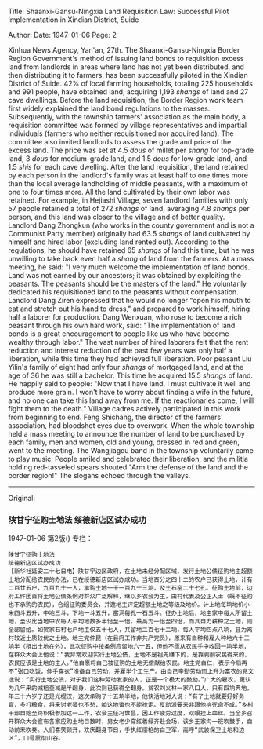 Title: Shaanxi-Gansu-Ningxia Land Requisition Law: Successful Pilot Implementation in Xindian District, Suide

Author:
Date: 1947-01-06
Page: 2

Xinhua News Agency, Yan'an, 27th. The Shaanxi-Gansu-Ningxia Border Region Government's method of issuing land bonds to requisition excess land from landlords in areas where land has not yet been distributed, and then distributing it to farmers, has been successfully piloted in the Xindian District of Suide. 42% of local farming households, totaling 225 households and 991 people, have obtained land, acquiring 1,193 *shangs* of land and 27 cave dwellings. Before the land requisition, the Border Region work team first widely explained the land bond regulations to the masses. Subsequently, with the township farmers' association as the main body, a requisition committee was formed by village representatives and impartial individuals (farmers who neither requisitioned nor acquired land). The committee also invited landlords to assess the grade and price of the excess land. The price was set at 4.5 *dous* of millet per *shang* for top-grade land, 3 *dous* for medium-grade land, and 1.5 *dous* for low-grade land, and 1.5 *shis* for each cave dwelling. After the land requisition, the land retained by each person in the landlord's family was at least half to one times more than the local average landholding of middle peasants, with a maximum of one to four times more. All the land cultivated by their own labor was retained. For example, in Hejiashi Village, seven landlord families with only 57 people retained a total of 272 *shangs* of land, averaging 4.8 *shangs* per person, and this land was closer to the village and of better quality. Landlord Dang Zhongkun (who works in the county government and is not a Communist Party member) originally had 63.5 *shangs* of land cultivated by himself and hired labor (excluding land rented out). According to the regulations, he should have retained 65 *shangs* of land this time, but he was unwilling to take back even half a *shang* of land from the farmers. At a mass meeting, he said: "I very much welcome the implementation of land bonds. Land was not earned by our ancestors; it was obtained by exploiting the peasants. The peasants should be the masters of the land." He voluntarily dedicated his requisitioned land to the peasants without compensation. Landlord Dang Ziren expressed that he would no longer "open his mouth to eat and stretch out his hand to dress," and prepared to work himself, hiring half a laborer for production. Dang Wenxuan, who rose to become a rich peasant through his own hard work, said: "The implementation of land bonds is a great encouragement to people like us who have become wealthy through labor." The vast number of hired laborers felt that the rent reduction and interest reduction of the past few years was only half a liberation, while this time they had achieved full liberation. Poor peasant Liu Yilin's family of eight had only four *shangs* of mortgaged land, and at the age of 36 he was still a bachelor. This time he acquired 15.5 *shangs* of land. He happily said to people: "Now that I have land, I must cultivate it well and produce more grain. I won't have to worry about finding a wife in the future, and no one can take this land away from me. If the reactionaries come, I will fight them to the death." Village cadres actively participated in this work from beginning to end. Feng Shichang, the director of the farmers' association, had bloodshot eyes due to overwork. When the whole township held a mass meeting to announce the number of land to be purchased by each family, men and women, old and young, dressed in red and green, went to the meeting. The Wangjiagou band in the township voluntarily came to play music. People smiled and celebrated their liberation, and the militia holding red-tasseled spears shouted "Arm the defense of the land and the border region!" The slogans echoed through the valleys.



<hr /> 

Original: 


### 陕甘宁征购土地法  绥德新店区试办成功

1947-01-06
第2版()
专栏：

    陕甘宁征购土地法
    绥德新店区试办成功
    【新华社延安二十七日电】陕甘宁边区政府，在土地未经分配区域，发行土地公债征购地主超额土地分配给农民的办法，已在绥德新店区试办成功。当地百分之四十二的农户已获得土地，计有二百廿五户，九百九十一人，承购土地一千一百九十三垧，及土石窑二十七孔。征购土地前，边府工作团首将土地公债条例对群众广泛解释，继以乡农会为主，由村代表及公正人士（既不征购也不承购的农民），合组征购委员会，并邀地主评定超额土地之等级及地价。计上地每垧地价小米四斗五升，中地三斗，下地一斗五升，窑洞每孔一石五斗。征办土地后，地主家中每人所留土地，至少比当地中农每人平均地数多半倍至一倍，最高为一倍至四倍，而其自力耕种之土地，则全部留给。如贺家石村七户地主仅五十七人，共留地二百七十二垧，每人平均四点八垧，且为离村较近土质较优之土地。地主党仲昆（在县府工作非共产党员），原来有自种和雇人种地六十三垧半（租出土地在外），此次征购中按条例应留地六十五，但他不愿从农民手中收回一垧半地，在群众大会上他说：“我非常欢迎实行土地公债，土地不是祖先赚下的，是靠剥削农民得来的，农民应该是土地的主人。”他自愿将自己被征购的土地无偿献给农民。地主党自仁，表示今后再不“张口吃饭，伸手穿衣”准备自己劳动，并雇半个工生产。由自己辛勤劳动而上升为富农的党文选说：“实行土地公债，对于我们这种劳动发家的人，正是一个极大的鼓励。”广大的雇农，更认为几年来的减租查减是半翻身，此次则已获得全翻身。贫农刘义林一家八口人，只有四垧典地，年三十六岁了还是光棍汉，这次承购了十五垧半地，他快活地对人说：“有了土地就要好好务育，多打粮食，将来讨老婆也不愁，咱这地谁也不能抢走。反动派要来非跟他拚死命不成。”乡村干部自始至终积极参加这一工作，农会主任冯世昌，因工作疲劳过度，双眼挂上血丝。当全乡召开群众大会宣布各家应购土地目数时，男女老少穿红着绿齐赴会场，该乡王家沟一班吹鼓手，自动前来吹奏。人们喜笑颜开，欢庆翻身节日，手执红缨枪的自卫军，高呼“武装保卫土地和边区”，口号震彻山谷。
